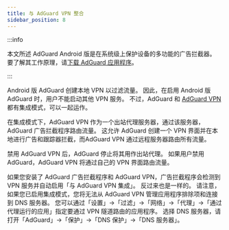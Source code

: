 ```yaml
---
title: 与 AdGuard VPN 整合
sidebar_position: 8
---
```


:::info

本文所述 AdGuard Android 版是在系统级上保护设备的多功能的广告拦截器。 要了解其工作原理，请[下载 AdGuard 应用程序](https://agrd.io/download-kb-adblock)。

:::

Android 版 AdGuard 创建本地 VPN 以过滤流量。 因此，在启用 Android 版 AdGuard 时，用户不能启动其他 VPN 服务。 不过，AdGuard 和 [AdGuard VPN](https://adguard-vpn.com/) 都有集成模式，可以一起运作。

在集成模式下，AdGuard VPN 作为一个出站代理服务器，通过该服务器，AdGuard 广告拦截程序路由流量。 这允许 AdGuard 创建一个 VPN 界面并在本地进行广告和跟踪器拦截，而AdGuard VPN 通过远程服务器路由所有流量。

禁用 AdGuard VPN 后，AdGuard 停止将其用作出站代理。 如果用户禁用 AdGuard，AdGuard VPN 将通过自己的 VPN 界面路由流量。

如果您安装了 AdGuard 广告拦截程序和 AdGuard VPN，广告拦截程序会检测到 VPN 服务并自动启用「与 AdGuard VPN 集成」。 反过来也是一样的。 请注意，如果您已启用集成模式，您将无法从 AdGuard VPN 管理应用程序排除项和连接到 DNS 服务器。 您可以通过「设置」→「过滤」→「网络」→「代理」→「通过代理运行的应用」指定要通过 VPN 隧道路由的应用程序。 选择 DNS 服务器，请打开「AdGuard」→「保护」→「DNS 保护」→「DNS 服务器」。
